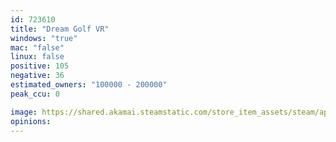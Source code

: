 ```yaml
---
id: 723610
title: "Dream Golf VR"
windows: "true"
mac: "false"
linux: false
positive: 105
negative: 36
estimated_owners: "100000 - 200000"
peak_ccu: 0

image: https://shared.akamai.steamstatic.com/store_item_assets/steam/apps/723610/header.jpg?t=1722122020
opinions:
---
```

